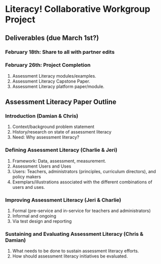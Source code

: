 # Literacy! Collaborative Workgroup Project

## Deliverables (due March 1st?)

### February 18th: Share to all with partner edits
### February 26th: Project Completion


1. Assessment Literacy modules/examples.
2. Assessment Literacy Capstone Paper.
3. Assessment Literacy platform paper/module. 


## Assessment Literacy Paper Outline

### Introduction (Damian & Chris) 

1. Context/background problem statement  
2. History/research on state of assessment literacy  
3. Need: Why assessment literacy? 


### Defining Assessment Literacy (Charlie & Jeri)

1. Framework: Data, assessment, measurement. 
2. Assessment Users and Uses  
3. Users: Teachers, administrators (principles, curriculum directors), and policy makers
4. Exemplars/illustrations associated with the different combinations of users and uses.


### Improving Assessment Literacy  (Jeri & Charlie)

1. Formal (pre-service and in-service for teachers and administrators)
2. Informal and ongoing  
3. Via test design and reporting  


### Sustaining and Evaluating Assessment Literacy (Chris & Damian)

1. What needs to be done to sustain assessment literacy efforts.
2. How should assessment literacy initiatives be evaluated.


 
